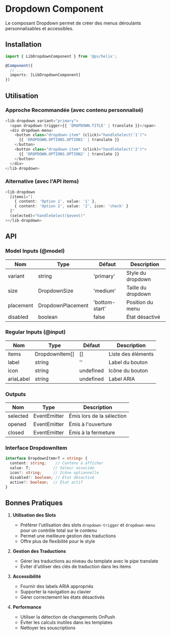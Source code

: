 # Dropdown Component

Le composant Dropdown permet de créer des menus déroulants personnalisables et accessibles.

## Installation

```typescript
import { LibDropdownComponent } from '@ps/helix';

@Component({
  // ...
  imports: [LibDropdownComponent]
})
```

## Utilisation

### Approche Recommandée (avec contenu personnalisé)
```typescript
<lib-dropdown variant="primary">
  <span dropdown-trigger>{{ 'DROPDOWN.TITLE' | translate }}</span>
  <div dropdown-menu>
    <button class="dropdown-item" (click)="handleSelect('1')">
      {{ 'DROPDOWN.OPTIONS.OPTION1' | translate }}
    </button>
    <button class="dropdown-item" (click)="handleSelect('2')">
      {{ 'DROPDOWN.OPTIONS.OPTION2' | translate }}
    </button>
  </div>
</lib-dropdown>
```

### Alternative (avec l'API items)
```typescript
<lib-dropdown
  [items]="[
    { content: 'Option 1', value: '1' },
    { content: 'Option 2', value: '2', icon: 'check' }
  ]"
  (selected)="handleSelect($event)"
></lib-dropdown>
```

## API

### Model Inputs (@model)
| Nom | Type | Défaut | Description |
|-----|------|---------|-------------|
| variant | string | 'primary' | Style du dropdown |
| size | DropdownSize | 'medium' | Taille du dropdown |
| placement | DropdownPlacement | 'bottom-start' | Position du menu |
| disabled | boolean | false | État désactivé |

### Regular Inputs (@input)
| Nom | Type | Défaut | Description |
|-----|------|---------|-------------|
| items | DropdownItem[] | [] | Liste des éléments |
| label | string | '' | Label du bouton |
| icon | string | undefined | Icône du bouton |
| ariaLabel | string | undefined | Label ARIA |

### Outputs
| Nom | Type | Description |
|-----|------|-------------|
| selected | EventEmitter<DropdownItem> | Émis lors de la sélection |
| opened | EventEmitter<void> | Émis à l'ouverture |
| closed | EventEmitter<void> | Émis à la fermeture |

### Interface DropdownItem
```typescript
interface DropdownItem<T = string> {
  content: string;    // Contenu à afficher
  value: T;          // Valeur associée
  icon?: string;     // Icône optionnelle
  disabled?: boolean; // État désactivé
  active?: boolean;  // État actif
}
```

## Bonnes Pratiques

1. **Utilisation des Slots**
   - Préférer l'utilisation des slots `dropdown-trigger` et `dropdown-menu` pour un contrôle total sur le contenu
   - Permet une meilleure gestion des traductions
   - Offre plus de flexibilité pour le style

2. **Gestion des Traductions**
   - Gérer les traductions au niveau du template avec le pipe translate
   - Éviter d'utiliser des clés de traduction dans les items

3. **Accessibilité**
   - Fournir des labels ARIA appropriés
   - Supporter la navigation au clavier
   - Gérer correctement les états désactivés

4. **Performance**
   - Utiliser la détection de changements OnPush
   - Éviter les calculs inutiles dans les templates
   - Nettoyer les souscriptions